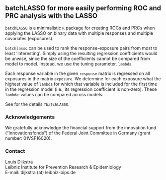 batchLASSO for more easily performing ROC and PRC analysis with the LASSO
--------------------------------------------------------

`batchLASSO` is a minimalistic `R` package for creating ROCs and 
PRCs when applying the LASSO on binary data with multiple responses and multiple covariates (exposures). 

`batchlasso` can be used to rank the response-exposure pairs from most to least 'interesting'. Simply using the resulting regression coefficients
would be unwise, since the size of the coefficients cannot be compared
from model to model. Instead, we use the tuning parameter, `lambda`.

Each response variable in the given `response` matrix is regressed
on all exposures in the matrix `exposure`. We determine for each
exposure what the highest value of `lambda` for which that variable is included for the first time in the regression model (i.e., its
regression coefficient is non-zero). These `lambda`-values can be
compared across models.

See for the details `?batchLASSO`. 

### Acknowledgements

We gratefully acknowledge the financial support from the innovation fund (“Innovationsfonds”) of the Federal Joint Committee in Germany (grant number: 01VSF16020).

### Contact

Louis Dijkstra\
Leibniz Institute for Prevention Research & Epidemiology  
E-mail: dijkstra (at) leibniz-bips.de